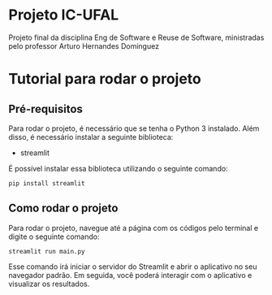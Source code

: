 # Projeto IC-UFAL
Projeto final da disciplina Eng de Software e Reuse de Software, ministradas pelo professor Arturo Hernandes Dominguez

# Tutorial para rodar o projeto

## Pré-requisitos
Para rodar o projeto, é necessário que se tenha o Python 3 instalado. Além disso, é necessário instalar a seguinte biblioteca:

- streamlit

É possível instalar essa biblioteca utilizando o seguinte comando:

```
pip install streamlit
```

## Como rodar o projeto
Para rodar o projeto, navegue até a página com os códigos pelo terminal e digite o seguinte comando:

```
streamlit run main.py
```

Esse comando irá iniciar o servidor do Streamlit e abrir o aplicativo no seu navegador padrão. Em seguida, você poderá interagir com o aplicativo e visualizar os resultados.
